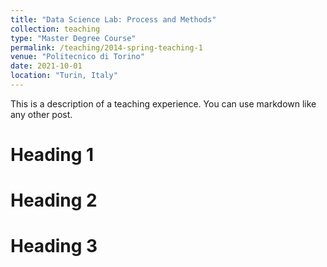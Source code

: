 ```yaml
---
title: "Data Science Lab: Process and Methods"
collection: teaching
type: "Master Degree Course"
permalink: /teaching/2014-spring-teaching-1
venue: "Politecnico di Torino"
date: 2021-10-01
location: "Turin, Italy"
---
```


This is a description of a teaching experience. You can use markdown like any other post.

Heading 1
======

Heading 2
======

Heading 3
======
